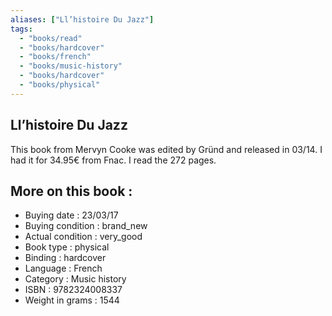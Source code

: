 ```yaml
---
aliases: ["Ll’histoire Du Jazz"] 
tags: 
  - "books/read" 
  - "books/hardcover" 
  - "books/french"
  - "books/music-history"
  - "books/hardcover"
  - "books/physical"
---
```



## Ll’histoire Du Jazz
This book from Mervyn Cooke was edited by Gründ and released in 03/14. I had it for 34.95€ from Fnac. I read the 272 pages.

## More on this book :
- Buying date : 23/03/17
- Buying condition : brand_new
- Actual condition : very_good
- Book type : physical
- Binding : hardcover
- Language : French
- Category : Music history
- ISBN : 9782324008337
- Weight in grams : 1544
